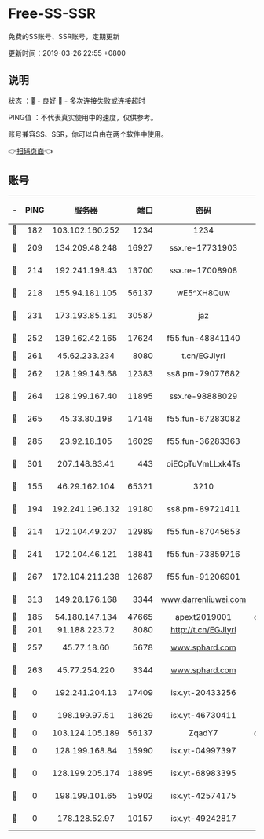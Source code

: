# Free-SS-SSR

免费的SS账号、SSR账号，定期更新

更新时间：2019-03-26 22:55 +0800

## 说明

状态     ：🙂 - 良好 🙁 - 多次连接失败或连接超时

PING值   ：不代表真实使用中的速度，仅供参考。

账号兼容SS、SSR，你可以自由在两个软件中使用。

👉[扫码页面](https://liesauer.github.io/Free-SS-SSR/)👈

## 账号

|-|PING|服务器|端口|密码|加密方式|区域|
|:----:|:----:|:-----:|-----:|:----:|:----:|:----:|
|🙂|182|103.102.160.252|1234|1234|rc4-md5|JP|
|🙂|209|134.209.48.248|16927|ssx.re-17731903|aes-256-cfb|US|
|🙂|214|192.241.198.43|13700|ssx.re-17008908|aes-256-cfb|US|
|🙂|218|155.94.181.105|56137|wE5^XH8Quw|aes-256-cfb|US|
|🙂|231|173.193.85.131|30587|jaz|aes-256-cfb|US|
|🙂|252|139.162.42.165|17624|f55.fun-48841140|aes-256-cfb|SG|
|🙂|261|45.62.233.234|8080|t.cn/EGJIyrl|rc4-md5|CA|
|🙂|262|128.199.143.68|12383|ss8.pm-79077682|aes-256-cfb|SG|
|🙂|264|128.199.167.40|11895|ssx.re-98888029|aes-256-cfb|SG|
|🙂|265|45.33.80.198|17148|f55.fun-67283082|aes-256-cfb|US|
|🙂|285|23.92.18.105|16029|f55.fun-36283363|aes-256-cfb|US|
|🙂|301|207.148.83.41|443|oiECpTuVmLLxk4Ts|aes-256-cfb|AU|
|🙂|155|46.29.162.104|65321|3210|aes-256-ctr|RU|
|🙂|194|192.241.196.132|19180|ss8.pm-89721411|aes-256-cfb|US|
|🙂|214|172.104.49.207|12989|f55.fun-87045653|aes-256-cfb|SG|
|🙂|241|172.104.46.121|18841|f55.fun-73859716|aes-256-cfb|SG|
|🙂|267|172.104.211.238|12687|f55.fun-91206901|aes-256-cfb|US|
|🙂|313|149.28.176.168|3344|www.darrenliuwei.com|aes-256-cfb|AU|
|🙁|185|54.180.147.134|47665|apext2019001|chacha20|KR|
|🙁|201|91.188.223.72|8080|http://t.cn/EGJIyrl|rc4-md5|RU|
|🙁|257|45.77.18.60|5678|www.sphard.com|aes-256-cfb|JP|
|🙁|263|45.77.254.220|3344|www.sphard.com|aes-256-cfb|SG|
|🙁|0|192.241.204.13|17409|isx.yt-20433256|aes-256-cfb|US|
|🙁|0|198.199.97.51|18629|isx.yt-46730411|aes-256-cfb|US|
|🙁|0|103.124.105.189|56137|ZqadY7|chacha20|US|
|🙁|0|128.199.168.84|15990|isx.yt-04997397|aes-256-cfb|SG|
|🙁|0|128.199.205.174|18895|isx.yt-68983395|aes-256-cfb|SG|
|🙁|0|198.199.101.65|15902|isx.yt-42574175|aes-256-cfb|US|
|🙁|0|178.128.52.97|10157|isx.yt-49242817|aes-256-cfb|SG|
